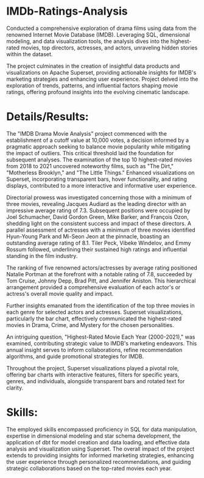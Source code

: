 # IMDb-Ratings-Analysis
Conducted a comprehensive exploration of drama films using data from the renowned Internet Movie Database (IMDB). Leveraging SQL, dimensional modeling, and data visualization tools, the analysis dives into the highest-rated movies, top directors, actresses, and actors, unraveling hidden stories within the dataset. 


The project culminates in the creation of insightful data products and visualizations on Apache Superset, providing actionable insights for IMDB's marketing strategies and enhancing user experience. Project delved into the exploration of trends, patterns, and influential factors shaping movie ratings, offering profound insights into the evolving cinematic landscape.

# Details/Results: 

The "IMDB Drama Movie Analysis" project commenced with the establishment of a cutoff value at 10,000 votes, a decision informed by a pragmatic approach seeking to balance movie popularity while mitigating the impact of outliers. This critical threshold laid the foundation for subsequent analyses. The examination of the top 10 highest-rated movies from 2018 to 2021 uncovered noteworthy films, such as "The Dirt," "Motherless Brooklyn," and "The Little Things." Enhanced visualizations on Superset, incorporating transparent bars, hover functionality, and rating displays, contributed to a more interactive and informative user experience.

Directorial prowess was investigated concerning those with a minimum of three movies, revealing Jacques Audiard as the leading director with an impressive average rating of 7.3. Subsequent positions were occupied by Joel Schumacher, David Gordon Green, Mike Barker, and François Ozon, shedding light on the consistent success and impact of these directors. A parallel assessment of actresses with a minimum of three movies identified Hyun-Young Park and Mi-Seon Jeon at the pinnacle, boasting an outstanding average rating of 8.1. Tiler Peck, Vibeke Windelov, and Emmy Rossum followed, underlining their sustained high ratings and influential standing in the film industry.

The ranking of five renowned actors/actresses by average rating positioned Natalie Portman at the forefront with a notable rating of 7.8, succeeded by Tom Cruise, Johnny Depp, Brad Pitt, and Jennifer Aniston. This hierarchical arrangement provided a comprehensive evaluation of each actor's or actress's overall movie quality and impact.

Further insights emanated from the identification of the top three movies in each genre for selected actors and actresses. Superset visualizations, particularly the bar chart, effectively communicated the highest-rated movies in Drama, Crime, and Mystery for the chosen personalities.

An intriguing question, "Highest-Rated Movie Each Year (2000-2021)," was examined, contributing strategic value to IMDB's marketing endeavors. This annual insight serves to inform collaborations, refine recommendation algorithms, and guide promotional strategies for IMDB.

Throughout the project, Superset visualizations played a pivotal role, offering bar charts with interactive features, filters for specific years, genres, and individuals, alongside transparent bars and rotated text for clarity. 

# Skills: 

The employed skills encompassed proficiency in SQL for data manipulation, expertise in dimensional modeling and star schema development, the application of dbt for model creation and data loading, and effective data analysis and visualization using Superset. The overall impact of the project extends to providing insights for informed marketing strategies, enhancing the user experience through personalized recommendations, and guiding strategic collaborations based on the top-rated movies each year.

